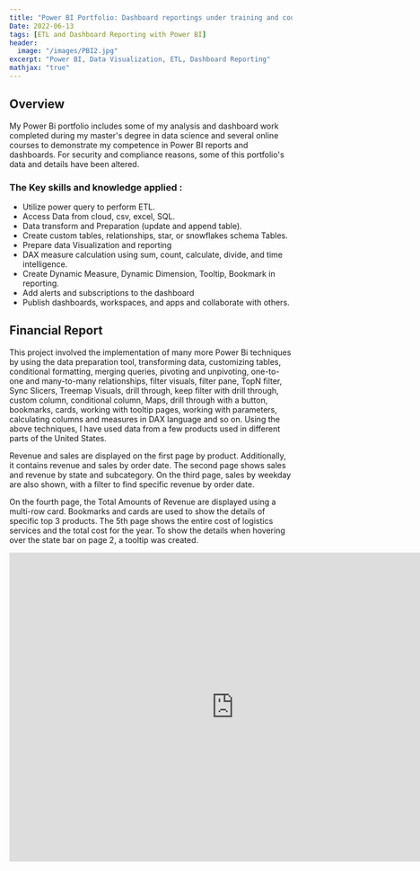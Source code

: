```yaml
---
title: "Power BI Portfolio: Dashboard reportings under training and courses"
Date: 2022-06-13
tags: [ETL and Dashboard Reporting with Power BI]
header:
  image: "/images/PBI2.jpg"
excerpt: "Power BI, Data Visualization, ETL, Dashboard Reporting"
mathjax: "true"
---
```


## Overview
My Power Bi portfolio includes some of my analysis and dashboard work completed during my master's degree in data science and several online courses to demonstrate my competence in Power BI reports and dashboards. For security and compliance reasons, some of this portfolio's data and details have been altered.

### The Key skills and knowledge applied :  
- Utilize power query to perform ETL.
- Access Data from cloud, csv, excel, SQL.
- Data transform and Preparation (update and append table).
- Create custom tables, relationships, star, or snowflakes schema Tables.
- Prepare data Visualization and reporting 
- DAX measure calculation using sum, count, calculate, divide, and time intelligence.
- Create Dynamic Measure, Dynamic Dimension, Tooltip, Bookmark in reporting. 
- Add alerts and subscriptions to the dashboard
- Publish dashboards, workspaces, and apps and collaborate with others.

## Financial Report
This project involved the implementation of many more Power Bi techniques by using the data preparation tool, transforming data, customizing tables, conditional formatting, merging queries, pivoting and unpivoting, one-to-one and many-to-many relationships, filter visuals, filter pane, TopN filter, Sync Slicers, Treemap Visuals, drill through, keep filter with drill through, custom column, conditional column, Maps, drill through with a button, bookmarks, cards, working with tooltip pages, working with parameters, calculating columns and measures in DAX language and so on.
Using the above techniques, I have used data from a few products used in different parts of the United States.

Revenue and sales are displayed on the first page by product. Additionally, it contains revenue and sales by order date.
The second page shows sales and revenue by state and subcategory. On the third page, sales by weekday are also shown, with a filter to find specific revenue by order date.

On the fourth page, the Total Amounts of Revenue are displayed using a multi-row card. Bookmarks and cards are used to show the details of specific top 3 products. The 5th page shows the entire cost of logistics services and the total cost for the year. To show the details when hovering over the state bar on page 2, a tooltip was created.
<iframe width="800" height="550" src=" https://app.powerbi.com/view?r=eyJrIjoiMmY1NmM2YjgtMDEyZC00ZWUzLWIwMmQtNDYwY2E3YjczZTE5IiwidCI6ImRjZTdlZTY5LTNjOTYtNGEzMi05ZmMwLWUzMjc3YTllMTAxYiIsImMiOjEwfQ%3D%3D" frameborder="0" allowFullScreen="true"></iframe>

